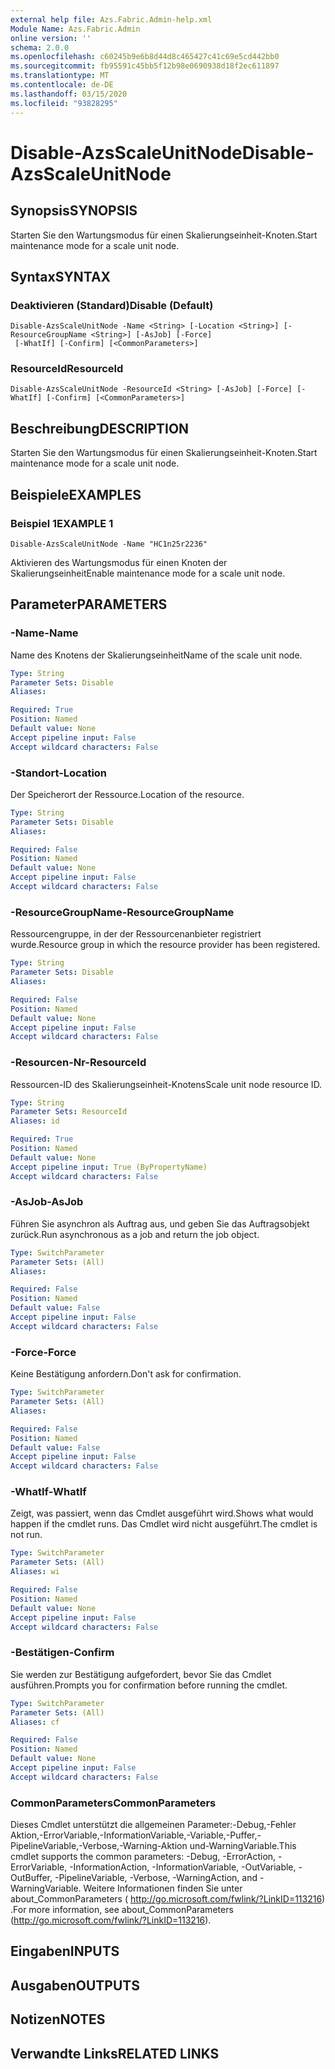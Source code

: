 ```yaml
---
external help file: Azs.Fabric.Admin-help.xml
Module Name: Azs.Fabric.Admin
online version: ''
schema: 2.0.0
ms.openlocfilehash: c60245b9e6b8d44d8c465427c41c69e5cd442bb0
ms.sourcegitcommit: fb95591c45bb5f12b98e0690938d18f2ec611897
ms.translationtype: MT
ms.contentlocale: de-DE
ms.lasthandoff: 03/15/2020
ms.locfileid: "93828295"
---
```

# <span data-ttu-id="1e3d4-101">Disable-AzsScaleUnitNode</span><span class="sxs-lookup"><span data-stu-id="1e3d4-101">Disable-AzsScaleUnitNode</span></span>

## <span data-ttu-id="1e3d4-102">Synopsis</span><span class="sxs-lookup"><span data-stu-id="1e3d4-102">SYNOPSIS</span></span>
<span data-ttu-id="1e3d4-103">Starten Sie den Wartungsmodus für einen Skalierungseinheit-Knoten.</span><span class="sxs-lookup"><span data-stu-id="1e3d4-103">Start maintenance mode for a scale unit node.</span></span>

## <span data-ttu-id="1e3d4-104">Syntax</span><span class="sxs-lookup"><span data-stu-id="1e3d4-104">SYNTAX</span></span>

### <span data-ttu-id="1e3d4-105">Deaktivieren (Standard)</span><span class="sxs-lookup"><span data-stu-id="1e3d4-105">Disable (Default)</span></span>
```
Disable-AzsScaleUnitNode -Name <String> [-Location <String>] [-ResourceGroupName <String>] [-AsJob] [-Force]
 [-WhatIf] [-Confirm] [<CommonParameters>]
```

### <span data-ttu-id="1e3d4-106">ResourceId</span><span class="sxs-lookup"><span data-stu-id="1e3d4-106">ResourceId</span></span>
```
Disable-AzsScaleUnitNode -ResourceId <String> [-AsJob] [-Force] [-WhatIf] [-Confirm] [<CommonParameters>]
```

## <span data-ttu-id="1e3d4-107">Beschreibung</span><span class="sxs-lookup"><span data-stu-id="1e3d4-107">DESCRIPTION</span></span>
<span data-ttu-id="1e3d4-108">Starten Sie den Wartungsmodus für einen Skalierungseinheit-Knoten.</span><span class="sxs-lookup"><span data-stu-id="1e3d4-108">Start maintenance mode for a scale unit node.</span></span>

## <span data-ttu-id="1e3d4-109">Beispiele</span><span class="sxs-lookup"><span data-stu-id="1e3d4-109">EXAMPLES</span></span>

### <span data-ttu-id="1e3d4-110">Beispiel 1</span><span class="sxs-lookup"><span data-stu-id="1e3d4-110">EXAMPLE 1</span></span>
```
Disable-AzsScaleUnitNode -Name "HC1n25r2236"
```

<span data-ttu-id="1e3d4-111">Aktivieren des Wartungsmodus für einen Knoten der Skalierungseinheit</span><span class="sxs-lookup"><span data-stu-id="1e3d4-111">Enable maintenance mode for a scale unit node.</span></span>

## <span data-ttu-id="1e3d4-112">Parameter</span><span class="sxs-lookup"><span data-stu-id="1e3d4-112">PARAMETERS</span></span>

### <span data-ttu-id="1e3d4-113">-Name</span><span class="sxs-lookup"><span data-stu-id="1e3d4-113">-Name</span></span>
<span data-ttu-id="1e3d4-114">Name des Knotens der Skalierungseinheit</span><span class="sxs-lookup"><span data-stu-id="1e3d4-114">Name of the scale unit node.</span></span>

```yaml
Type: String
Parameter Sets: Disable
Aliases:

Required: True
Position: Named
Default value: None
Accept pipeline input: False
Accept wildcard characters: False
```

### <span data-ttu-id="1e3d4-115">-Standort</span><span class="sxs-lookup"><span data-stu-id="1e3d4-115">-Location</span></span>
<span data-ttu-id="1e3d4-116">Der Speicherort der Ressource.</span><span class="sxs-lookup"><span data-stu-id="1e3d4-116">Location of the resource.</span></span>

```yaml
Type: String
Parameter Sets: Disable
Aliases:

Required: False
Position: Named
Default value: None
Accept pipeline input: False
Accept wildcard characters: False
```

### <span data-ttu-id="1e3d4-117">-ResourceGroupName</span><span class="sxs-lookup"><span data-stu-id="1e3d4-117">-ResourceGroupName</span></span>
<span data-ttu-id="1e3d4-118">Ressourcengruppe, in der der Ressourcenanbieter registriert wurde.</span><span class="sxs-lookup"><span data-stu-id="1e3d4-118">Resource group in which the resource provider has been registered.</span></span>

```yaml
Type: String
Parameter Sets: Disable
Aliases:

Required: False
Position: Named
Default value: None
Accept pipeline input: False
Accept wildcard characters: False
```

### <span data-ttu-id="1e3d4-119">-Resourcen-Nr</span><span class="sxs-lookup"><span data-stu-id="1e3d4-119">-ResourceId</span></span>
<span data-ttu-id="1e3d4-120">Ressourcen-ID des Skalierungseinheit-Knotens</span><span class="sxs-lookup"><span data-stu-id="1e3d4-120">Scale unit node resource ID.</span></span>

```yaml
Type: String
Parameter Sets: ResourceId
Aliases: id

Required: True
Position: Named
Default value: None
Accept pipeline input: True (ByPropertyName)
Accept wildcard characters: False
```

### <span data-ttu-id="1e3d4-121">-AsJob</span><span class="sxs-lookup"><span data-stu-id="1e3d4-121">-AsJob</span></span>
<span data-ttu-id="1e3d4-122">Führen Sie asynchron als Auftrag aus, und geben Sie das Auftragsobjekt zurück.</span><span class="sxs-lookup"><span data-stu-id="1e3d4-122">Run asynchronous as a job and return the job object.</span></span>

```yaml
Type: SwitchParameter
Parameter Sets: (All)
Aliases:

Required: False
Position: Named
Default value: False
Accept pipeline input: False
Accept wildcard characters: False
```

### <span data-ttu-id="1e3d4-123">-Force</span><span class="sxs-lookup"><span data-stu-id="1e3d4-123">-Force</span></span>
<span data-ttu-id="1e3d4-124">Keine Bestätigung anfordern.</span><span class="sxs-lookup"><span data-stu-id="1e3d4-124">Don't ask for confirmation.</span></span>

```yaml
Type: SwitchParameter
Parameter Sets: (All)
Aliases:

Required: False
Position: Named
Default value: False
Accept pipeline input: False
Accept wildcard characters: False
```

### <span data-ttu-id="1e3d4-125">-WhatIf</span><span class="sxs-lookup"><span data-stu-id="1e3d4-125">-WhatIf</span></span>
<span data-ttu-id="1e3d4-126">Zeigt, was passiert, wenn das Cmdlet ausgeführt wird.</span><span class="sxs-lookup"><span data-stu-id="1e3d4-126">Shows what would happen if the cmdlet runs.</span></span>
<span data-ttu-id="1e3d4-127">Das Cmdlet wird nicht ausgeführt.</span><span class="sxs-lookup"><span data-stu-id="1e3d4-127">The cmdlet is not run.</span></span>

```yaml
Type: SwitchParameter
Parameter Sets: (All)
Aliases: wi

Required: False
Position: Named
Default value: None
Accept pipeline input: False
Accept wildcard characters: False
```

### <span data-ttu-id="1e3d4-128">-Bestätigen</span><span class="sxs-lookup"><span data-stu-id="1e3d4-128">-Confirm</span></span>
<span data-ttu-id="1e3d4-129">Sie werden zur Bestätigung aufgefordert, bevor Sie das Cmdlet ausführen.</span><span class="sxs-lookup"><span data-stu-id="1e3d4-129">Prompts you for confirmation before running the cmdlet.</span></span>

```yaml
Type: SwitchParameter
Parameter Sets: (All)
Aliases: cf

Required: False
Position: Named
Default value: None
Accept pipeline input: False
Accept wildcard characters: False
```

### <span data-ttu-id="1e3d4-130">CommonParameters</span><span class="sxs-lookup"><span data-stu-id="1e3d4-130">CommonParameters</span></span>
<span data-ttu-id="1e3d4-131">Dieses Cmdlet unterstützt die allgemeinen Parameter:-Debug,-Fehler Aktion,-ErrorVariable,-InformationVariable,-Variable,-Puffer,-PipelineVariable,-Verbose,-Warning-Aktion und-WarningVariable.</span><span class="sxs-lookup"><span data-stu-id="1e3d4-131">This cmdlet supports the common parameters: -Debug, -ErrorAction, -ErrorVariable, -InformationAction, -InformationVariable, -OutVariable, -OutBuffer, -PipelineVariable, -Verbose, -WarningAction, and -WarningVariable.</span></span> <span data-ttu-id="1e3d4-132">Weitere Informationen finden Sie unter about_CommonParameters ( http://go.microsoft.com/fwlink/?LinkID=113216) .</span><span class="sxs-lookup"><span data-stu-id="1e3d4-132">For more information, see about_CommonParameters (http://go.microsoft.com/fwlink/?LinkID=113216).</span></span>

## <span data-ttu-id="1e3d4-133">Eingaben</span><span class="sxs-lookup"><span data-stu-id="1e3d4-133">INPUTS</span></span>

## <span data-ttu-id="1e3d4-134">Ausgaben</span><span class="sxs-lookup"><span data-stu-id="1e3d4-134">OUTPUTS</span></span>

## <span data-ttu-id="1e3d4-135">Notizen</span><span class="sxs-lookup"><span data-stu-id="1e3d4-135">NOTES</span></span>

## <span data-ttu-id="1e3d4-136">Verwandte Links</span><span class="sxs-lookup"><span data-stu-id="1e3d4-136">RELATED LINKS</span></span>
